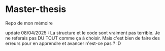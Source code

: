 # Master-thesis
Repo de mon mémoire

update 08/04/2025 :
La structure et le code sont vraiment pas terrible. Je ne referais pas DU TOUT comme ça à choisir. Mais c'est bien de faire des erreurs pour en apprendre et avancer n'est-ce pas ? :D
